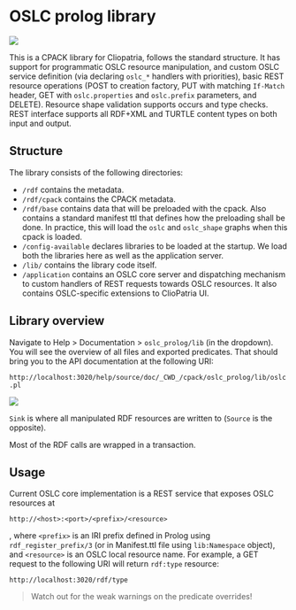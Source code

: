 # OSLC prolog library

<a href="https://travis-ci.com/EricssonResearch/oslc_prolog"><img src="https://travis-ci.org/EricssonResearch/oslc_prolog.svg?branch=master"/></a>

This is a CPACK library for Cliopatria, follows the standard structure. It has support for programmatic OSLC resource manipulation, and custom OSLC service definition (via declaring `oslc_*` handlers with priorities), basic REST resource operations (POST to creation factory, PUT with matching `If-Match` header, GET with `oslc.properties` and `oslc.prefix` parameters, and DELETE). Resource shape validation supports occurs and type checks. REST interface supports all RDF+XML and TURTLE content types on both input and output.


## Structure

The library consists of the following directories:

* `/rdf` contains the metadata.
* `/rdf/cpack` contains the CPACK metadata.
* `/rdf/base` contains data that will be preloaded with the cpack. Also contains a standard manifest ttl that defines how the preloading shall be done. In practice, this will load the `oslc` and `oslc_shape` graphs when this cpack is loaded.
* `/config-available` declares libraries to be loaded at the startup. We load both the libraries here as well as the application server.
* `/lib/` contains the library code itself.
* `/application` contains an OSLC core server and dispatching mechanism to custom handlers of REST requests towards OSLC resources. It also contains OSLC-specific extensions to ClioPatria UI.


## Library overview

Navigate to Help > Documentation > `oslc_prolog/lib` (in the dropdown). You will see the overview of all files and exported predicates. That should bring you to the API documentation at the following URI:

`http://localhost:3020/help/source/doc/_CWD_/cpack/oslc_prolog/lib/oslc.pl`

![](doc/exported_predicates.png)

`Sink` is where all manipulated RDF resources are written to (`Source` is the opposite).

Most of the RDF calls are wrapped in a transaction.


## Usage

Current OSLC core implementation is a REST service that exposes OSLC resources at

`http://<host>:<port>/<prefix>/<resource>`

, where `<prefix>` is an IRI prefix defined in Prolog using `rdf_register_prefix/3` (or in Manifest.ttl file using `lib:Namespace` object), and `<resource>` is an OSLC local resource name. For example, a GET request to the following URI will return `rdf:type` resource:

`http://localhost:3020/rdf/type`

> Watch out for the weak warnings on the predicate overrides!
